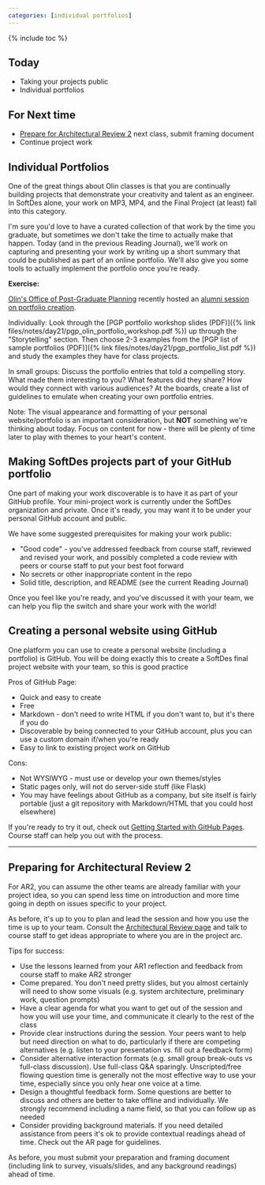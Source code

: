 ```yaml
---
categories: [individual portfolios]
---
```


{% include toc %}

## Today
* Taking your projects public
* Individual portfolios

## For Next time

* [Prepare for Architectural Review 2](#preparing-for-architectural-review-2) next class, submit framing document
* Continue project work


## Individual Portfolios

One of the great things about Olin classes is that you are continually building projects that demonstrate your creativity and talent as an engineer.
In SoftDes alone, your work on MP3, MP4, and the Final Project (at least) fall into this category.

I'm sure you'd love to have a curated collection of that work by the time you graduate, but sometimes we don't take the time to actually make that happen.
Today (and in the previous Reading Journal), we'll work on capturing and presenting your work by writing up a short summary that could be published as part of an online portfolio.
We'll also give you some tools to actually implement the portfolio once you're ready.

**Exercise:**

[Olin's Office of Post-Graduate Planning](http://www.olin.edu/collaborate/careers-graduate-studies/)
recently hosted an
[alumni session on portfolio creation](http://www.olin.edu/blog/career-and-graduate-stories/post/alumni-share-portfolio-tips/).

Individually: 
Look through the [PGP portfolio workshop slides (PDF)]({% link files/notes/day21/pgp_olin_portfolio_workshop.pdf %}) up through the "Storytelling" section.
Then choose 2-3 examples from the [PGP list of sample portfolios (PDF)]({% link files/notes/day21/pgp_portfolio_list.pdf %}) and study the examples they have for class projects.

In small groups: 
Discuss the portfolio entries that told a compelling story. What made them interesting to you? What features did they share? How would they connect with various audiences? At the boards, create a list of guidelines to emulate when creating your own portfolio entries.

Note: The visual appearance and formatting of your personal website/portfolio is an important consideration, but **NOT** something we're thinking about today.
Focus on content for now - there will be plenty of time later to play with themes to your heart's content.


## Making SoftDes projects part of your GitHub portfolio

One part of making your work discoverable is to have it as part of your GitHub profile.
Your mini-project work is currently under the SoftDes organization and private.
Once it's ready, you may want it to be under your personal GitHub account and public.

We have some suggested prerequisites for making your work public: 
 - "Good code" - you've addressed feedback from course staff, reviewed and revised your work, and possibly completed a code review with peers or course staff to put your best foot forward
 - No secrets or other inappropriate content in the repo
 - Solid title, description, and README (see the current Reading Journal)

Once you feel like you're ready, and you've discussed it with your team, we can help you flip the switch and share your work with the world!

<!--
Suggested process:
 - (Discuss with team)
 - Make repo public
 - Fork repo to your account
 - (Update remotes on clones)
 - Optional: "Customize your pins"
Caveats about forking losing touch with group updates
-->

## Creating a personal website using GitHub

One platform you can use to create a personal website (including a portfolio) is GitHub.
You will be doing exactly this to create a SoftDes final project website with your team, so this is good practice

Pros of GitHub Page:
 - Quick and easy to create
 - Free
 - Markdown - don't need to write HTML if you don't want to, but it's there if you do
 - Discoverable by being connected to your GitHub account, plus you can use a custom domain if/when you're ready
 - Easy to link to existing project work on GitHub

Cons:
 - Not WYSIWYG - must use or develop your own themes/styles
 - Static pages only, will not do server-side stuff (like Flask)
 - You may have feelings about GitHub as a company, but site itself is fairly portable (just a git repository with Markdown/HTML that you could host elsewhere)


If you're ready to try it out, check out [Getting Started with GitHub Pages](https://guides.github.com/features/pages/). Course staff can help you out with the process.

----


## Preparing for Architectural Review 2

For AR2, you can assume the other teams are already familiar with your project idea, so you can spend less time on introduction and more time going in depth on issues specific to your project.

As before, it's up to you to plan and lead the session and how you use the time is up to your team. Consult the [Architectural Review page](/assignments/final-project/architectural-review.html) and talk to course staff to get ideas appropriate to where you are in the project arc.

Tips for success:
 * Use the lessons learned from your AR1 reflection and feedback from course staff to make AR2 stronger
 * Come prepared. You don't need pretty slides, but you almost certainly will need to show some visuals (e.g. system architecture, preliminary work, question prompts)
 * Have a clear agenda for what you want to get out of the session and how you will use your time, and communicate it clearly to the rest of the class
 * Provide clear instructions during the session. Your peers want to help but need direction on what to do, particularly if there are competing alternatives (e.g. listen to your presentation vs. fill out a feedback form)
 * Consider alternative interaction formats (e.g. small group break-outs vs full-class discussion). Use full-class Q&A sparingly. Unscripted/free flowing question time is generally not the most effective way to use your time, especially since you only hear one voice at a time.
 * Design a thoughtful feedback form. Some questions are better to discuss and others are better to take offline and individually. We strongly recommend including a name field, so that you can follow up as needed
 * Consider providing background materials. If you need detailed assistance from peers it's ok to provide contextual readings ahead of time. Check out the AR page for guidelines.

As before, you must submit your preparation and framing document (including link to survey, visuals/slides, and any background readings) ahead of time.
